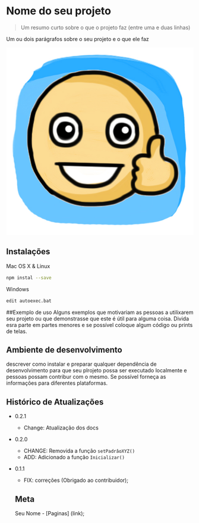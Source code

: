 # Nome do seu projeto

>Um resumo curto sobre o que o projeto faz (entre uma e duas linhas)

Um ou dois parágrafos sobre o seu projeto e o que ele faz

![Smile](imagens/status4.jpg)

## Instalações
Mac OS X & Linux
```sh 
npm instal --save
``` 

Windows
```sh
edit autoexec.bat
```

##Exemplo de uso
Alguns exemplos que motivariam as pessoas a utilixarem seu projeto ou que demonstrasse que este é útil para alguma coisa. Divida esra parte em partes menores e se possível coloque algum código ou prints de telas. 

## Ambiente de desenvolvimento
descrever como instalar e preparar qualquer  dependência de desenvolvimento para que seu plrojeto possa ser executado localmente e pessoas possam contribur com o mesmo. Se possível forneça as informaçôes para diferentes plataformas.

## Histórico de Atualizações

* 0.2.1
    * Change: Atualização dos docs

* 0.2.0 
    * CHANGE: Removida a função `setPadrâoXYZ()`
    * ADD: Adicionado a função `Inicializar()`

* 0.1.1
    * FIX: correções (Obrigado ao contribuidor);

    ## Meta
    Seu Nome - [Paginas] (link);